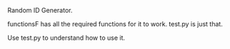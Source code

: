 Random ID Generator.

functionsF has all the required functions for it to work. test.py is just that.

Use test.py to understand how to use it.

